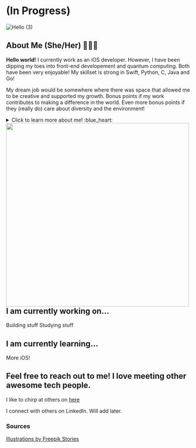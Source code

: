 # (In Progress)

![Hello  (3)](https://user-images.githubusercontent.com/26775620/99811073-44de0380-2b0a-11eb-9083-be8293aac025.png)

## About Me (She/Her) 👩🏻‍💻

   **Hello world!** I currently work as an iOS developer. However, I have been dipping my toes into front-end developement and quantum computing. Both have been very enjoyable! My skillset is strong in Swift, Python, C, Java and Go! 

   My dream job would be somewhere where there was space that allowed me to be creative and supported my growth. Bonus points if my work contributes to making a difference in the world. Even more bonus points if they (really do) care about diversity and the environment! 

<details>
  <summary>Click to learn more about me! :blue_heart: </summary>
  
  ### Even more curious? Cool. 
  
  * I was born and raised in Austin, Tx - except for two short stints in Mexico and San Antonio. Long story for another time. 
  
  * I love reading, but I especially love poetry and topics on astronmy, physics and philosophy. My goal is to have my own library in the future. 
  
  * I love film. My fave film makers are Greta Gerwig, Richard Linklater (before trilogy), Alejandro Jodrowsky, Jean Luc Godard, Wes Anderson and Tarantino. 
  
  * I sprinkle those interests with pc gaming (Overwatch, Resident Evil and Little Nightmares are some faves), skateboarding and painting. 
  
  ### My story on how I got into programming: :keyboard:
  
 * Back in 2016, I was just a student studying biochem and hating every minute. Don't get me wrong, though. I love learning, but it was pretty rough sitting in those classes. I had really enjoyed chemistry and biology in high school, but I lost that enthusiasm in college. It could have been the instructors, or even just personal things happening in my life. Regardless, I wanted to switch majors, but had no clue as to what I wanted to do with my life.
  
 * It wasn't until one fateful night during summer, that while googling 'Monty Python memes' - I discoverd my calling finally. I came across the link to [Python (Programming Language)](https://en.wikipedia.org/wiki/Python_(programming_language)). When I saw that, I thought *What the heck is a programming language? How does this relate to Monty Python?...* With those questions in mind and my curious nature, I clicked on the link. 
  
  **Little fun fact:** *Python is actually named after Monty Python. Another reason why Python is so great.* :snake:
 
 * When I looked at the link, nothing really made sense at first. So as it goes on the internet, I went down the rabbit hole of information trying to understand what the heck I came across. Finding out you could actually communicate with a computer was just an insane concept to me. I had to learn more. I did learn more. I then took on "Learn Python the Hard Way" and did so much coding over the summer. It was the most fun that I had had in awhile. It inspired me to try a class in programming the following semester. 
  
  * I took programming I, and found that it was the most enjoyable class I had taken thus far in my college career. I had to keep learning more. Soon after finishing the class, I swtiched my major to computer science. My favorite classes were all of my programming classes. Everything else paled in comparison, and honestly, it was the classes I did the best in. 
  
 * Funny how life can develop by serendipitous discoveries. I genuinely believe that programming and engineering is modern day magic. Every line of code is a line in an incantation. Every variable is an ingredient in a spell; so that you can bring into existence something that wasn't there before. You can literally create anything with it and apply it to any field. Even art.
 
  * Yeah. Programming is pretty damn cool, and I am glad Monty Python brought us together. 
  

  [**Ni!**](https://www.youtube.com/watch?v=zIV4poUZAQo)
  
  
</details>

<img align="left" width="500" height="500" src="https://user-images.githubusercontent.com/26775620/99732606-647f1880-2a85-11eb-9e48-181c7bbc5981.gif">

## I am currently working on... 
   Building stuff
   Studying stuff
 
 ## I am currently learning... 
   More iOS! 

## Feel free to reach out to me! I love meeting other awesome tech people.
   I like to chirp at others on [here](https://twitter.com/gitgloria)
   
   I connect with others on LinkedIn. Will add later.
   
### Sources
<a href="https://stories.freepik.com/work">Illustrations by Freepik Stories</a>
<!--
**CamusCamel/Camuscamel** is a ✨ _special_ ✨ repository because its `README.md` (this file) appears on your GitHub profile.


